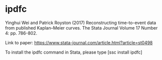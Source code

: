 # ipdfc

Yinghui Wei and Patrick Royston (2017) Reconstructing time-to-event data from published Kaplan–Meier curves. The Stata Journal
Volume 17 Number 4: pp. 786-802.

Link to paper: https://www.stata-journal.com/article.html?article=st0498

To install the ipdfc command in Stata, please type [ssc install ipdfc]
